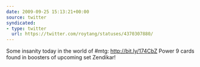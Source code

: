 ```yaml
---
date: 2009-09-25 15:13:21+00:00
source: twitter
syndicated:
- type: twitter
  url: https://twitter.com/roytang/statuses/4370307880/
---
```


Some insanity today in the world of #mtg: http://bit.ly/174CbZ Power 9 cards found in boosters of upcoming set Zendikar!